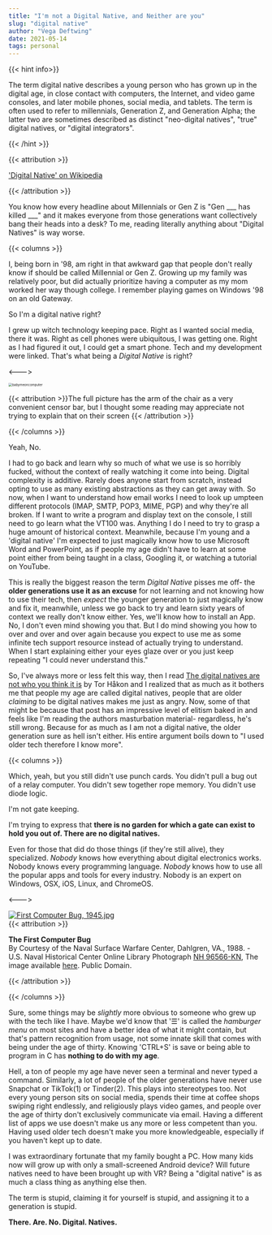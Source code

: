 ```yaml
---
title: "I'm not a Digital Native, and Neither are you"
slug: "digital native"
author: "Vega Deftwing"
date: 2021-05-14
tags: personal
---
```


{{< hint info>}}

The term digital native describes a young person who has grown up in the digital age, in close contact with computers, the Internet, and video game consoles, and later mobile phones, social media, and tablets. The term is often used to refer to millennials, Generation Z, and Generation Alpha; the latter two are sometimes described as distinct "neo-digital natives", "true" digital natives, or "digital integrators".

{{< /hint >}}

{{< attribution >}}

['Digital Native' on Wikipedia](https://en.wikipedia.org/wiki/Digital_native)

{{< /attribution >}}

You know how every headline about Millennials or Gen Z is "Gen ___ has killed ___" and it makes everyone from those generations want collectively bang their heads into a desk? To me, reading literally anything about "Digital Natives" is way worse.

{{< columns >}}

I, being born in '98, am right in that awkward gap that people don't really know if should be called Millennial or Gen Z. Growing up my family was relatively poor, but did actually prioritize having a computer as my mom worked her way though college. I remember playing games on Windows '98 on an old Gateway.

So I'm a digital native right?

I grew up witch technology keeping pace. Right as I wanted social media, there it was. Right as cell phones were ubiquitous, I was getting one. Right as I had figured it out, I could get a smart phone. Tech and my development were linked. That's what being a *Digital Native* is right?

<--->

<img src="/babymeoncomputer.jpg" alt="babymeoncomputer" style="zoom:45%;" />

{{< attribution >}}The full picture has the arm of the chair as a very convenient censor bar, but I thought some reading may appreciate not trying to explain that on their screen {{< /attribution >}}

{{< /columns >}}

Yeah, No.

I had to go back and learn why so much of what we use is so horribly fucked, without the context of really watching it come into being. Digital complexity is additive. Rarely does anyone start from scratch, instead opting to use as many existing abstractions as  they can get away with. So now, when I want to understand how email works I need to look up umpteen different protocols (IMAP, SMTP, POP3, MIME, PGP) and why they're all broken. If I want to write a program and display text on the console, I still need to go learn what the VT100 was. Anything I do I need to try to grasp a huge amount of historical context. Meanwhile, because I'm young and a 'digital native' I'm expected to just magically know how to use Microsoft Word and PowerPoint, as if people my age didn't have to learn at some point either from being taught in a class, Googling it, or watching a tutorial on YouTube.

This is really the biggest reason the term *Digital Native* pisses me off- the **older generations use it as an excuse** for not learning and not knowing how to use their tech, then *expect* the younger generation to just magically know and fix it, meanwhile, unless we go back to try and learn sixty years of context we really don't know either. Yes, we'll know how to install an App. No, I don't even mind showing you that. But I do mind showing you how to over and over and over again because you expect to use me as some infinite tech support resource instead of actually trying to understand. When I start explaining either your eyes glaze over or you just keep repeating "I could never understand this."

So, I've always more or less felt this way, then I read [The digital natives are not who you think it is](https://blog.torh.net/2021/05/12/the-digital-natives-are-not-who-you-think-it-is/) by Tor Håkon and I realized that as much as it bothers me that people my age are called digital natives, people that are older *claiming* to be digital natives makes me just as angry. Now, some of that might be because that post has an impressive level of elitism baked in and feels like I'm reading the authors masturbation material- regardless, he's still wrong. Because for as much as I am not a digital native, the older generation sure as hell isn't either. His entire argument boils down to "I used older tech therefore I know more".

{{< columns >}}

Which, yeah, but you still didn't use punch cards. You didn't pull a bug out of a relay computer. You didn't sew together rope memory. You didn't use diode logic.

I'm not gate keeping.

I'm trying to express that **there is no garden for which a gate can exist to hold you out of. There are no digital natives.**

Even for those that did do those things (if they're still alive), they specialized. *Nobody* knows how everything about digital electronics works. Nobody knows every programming language. *Nobody* knows how to use all the popular apps and tools for every industry. Nobody is an expert on Windows, OSX, iOS, Linux, and ChromeOS.

<--->

<p><a href="https://commons.wikimedia.org/wiki/File:First_Computer_Bug,_1945.jpg#/media/File:First_Computer_Bug,_1945.jpg"><img src="https://upload.wikimedia.org/wikipedia/commons/f/ff/First_Computer_Bug%2C_1945.jpg" alt="First Computer Bug, 1945.jpg"></a><br>
 {{< attribution >}}

**The First Computer Bug**</br>By Courtesy of the Naval Surface Warfare Center, Dahlgren, VA., 1988. - U.S. Naval Historical Center Online Library Photograph [NH 96566-KN](http://www.history.navy.mil/photos/images/h96000/h96566kc.htm), The image available [here](https://www.history.navy.mil/our-collections/photography/numerical-list-of-images/nhhc-series/nh-series/NH-96000/NH-96566-KN.html). Public Domain.

{{< /attribution >}}

{{< /columns >}}

Sure, some things may be *slightly* more obvious to someone who grew up with the tech like I have. Maybe we'd know that '☰' is called the *hamburger menu* on most sites and have a better idea of what it might contain, but that's pattern recognition from usage, not some innate skill that comes with being under the age of thirty. Knowing 'CTRL+S' is save or being able to program in C has **nothing to do with my age**.

Hell, a ton of people my age have never seen a terminal and never typed a command. Similarly, a lot of people of the older generations have never use Snapchat or TikTok<a class="ptr">(1)</a> or Tinder<a class="ptr">(2)</a>. This plays into stereotypes too. Not every young person sits on social media, spends their time at coffee shops swiping right endlessly, and religiously plays video games, and people over the age of thirty don't exclusively communicate via email. Having a different list of apps we use doesn't make us any more or less competent than you. Having used older tech doesn't make you more knowledgeable, especially if you haven't kept up to date. 

I was extraordinary fortunate that my family bought a PC. How many kids now will grow up with only a small-screened Android device? Will future natives need to have been brought up with VR? Being a "digital native" is as much a class thing as anything else then.

The term is stupid, claiming it for yourself is stupid, and assigning it to a generation is stupid.

**There. Are. No. Digital. Natives.**

<ol hidden id="footnotes">
	<li>While I have used Snap despite its issues, I haven't used TikTok because I have some respect for myself and don't want to use a platform that is actively abusing addiction, supressing 'ugly' people, and limiting free speech.</li>
    <li>Fuck dating apps too. They're incredibly predatory and broken see <a href="https://dvt.name/2020/02/24/rfc-lets-disrupt-dating-apps/">RFC: Let’s Disrupt Dating Apps</a> and <a href="https://quillette.com/2019/03/12/attraction-inequality-and-the-dating-economy/">Attraction Inequality and the Dating Economy</a></li>
</ol>